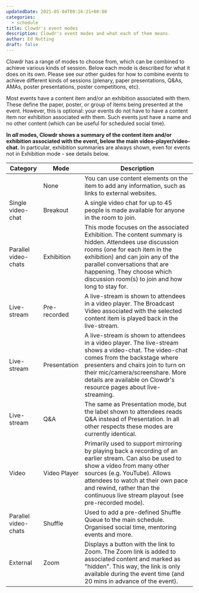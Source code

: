 ```yaml
---
updatedDate: 2021-05-04T09:16:21+00:00
categories:
  - schedule
title: Clowdr's event modes
description: Clowdr's event modes and what each of them means.
author: Ed Nutting
draft: false
---
```


Clowdr has a range of modes to choose from, which can be combined to achieve various kinds of session. Below each mode is described for what it does on its own. Please see our other guides for how to combine events to achieve different kinds of sessions (plenary, paper presentations, Q&As, AMAs, poster presentations, poster competitions, etc).

Most events have a content item and/or an exhibition associated with them. These define the paper, poster, or group of items being presented at the event. However, this is optional: your events do not have to have a content item nor exhibition associated with them. Such events just have a name and no other content (which can be useful for scheduled social time).

**In _all_ modes, Clowdr shows a summary of the content item and/or exhibition associated with the event, below the main video-player/video-chat.** In particular, exhibition summaries are always shown, even for events not in Exhibition mode - see details below.

| Category             | Mode         | Description                                                                                                                                                                                                                                                                                    |
| -------------------- | ------------ | ---------------------------------------------------------------------------------------------------------------------------------------------------------------------------------------------------------------------------------------------------------------------------------------------- |
|                      | None         | You can use content elements on the item to add any information, such as links to external websites.                                                                                                                                                                                           |
| Single video-chat    | Breakout     | A single video chat for up to 45 people is made available for anyone in the room to join.                                                                                                                                                                                                      |
| Parallel video-chats | Exhibition   | This mode focuses on the associated Exhibition. The content summary is hidden. Attendees use discussion rooms (one for each item in the exhibition) and can join any of the parallel conversations that are happening. They choose which discussion room(s) to join and how long to stay for.  |
| Live-stream          | Pre-recorded | A live-stream is shown to attendees in a video player. The Broadcast Video associated with the selected content item is played back in the live-stream.                                                                                                                                        |
| Live-stream          | Presentation | A live-stream is shown to attendees in a video player. The live-stream shows a video-chat. The video-chat comes from the backstage where presenters and chairs join to turn on their mic/camera/screenshare. More details are available on Clowdr's resource pages about live-streaming.       |
| Live-stream          | Q&A          | The same as Presentation mode, but the label shown to attendees reads Q&A instead of Presentation. In all other respects these modes are currently identical.                                                                                                                                  |
| Video                | Video Player | Primarily used to support mirroring by playing back a recording of an earlier stream. Can also be used to show a video from many other sources (e.g. YouTube). Allows attendees to watch at their own pace and rewind, rather than the continuous live stream playout (see pre-recorded mode). |
| Parallel video-chats | Shuffle      | Used to add a pre-defined Shuffle Queue to the main schedule. Organised social time, mentoring events and more.                                                                                                                                                                                |
| External             | Zoom         | Displays a button with the link to Zoom. The Zoom link is added to associated content and marked as "hidden". This way, the link is only available during the event time (and 20 mins in advance of the event).                                                                                |
